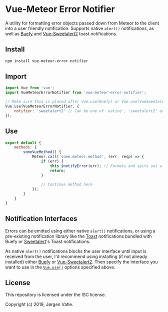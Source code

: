 # Vue-Meteor Error Notifier
A utility for formatting error objects passed down from Meteor to the client into a user friendly notification.
Supports native `alert()` notifications, as well as [Buefy](https://buefy.github.io/#/) and
[Vue-Sweetalert2](https://github.com/avil13/vue-sweetalert2#readme) toast notifications.

## Install
```sh
npm install vue-meteor-error-notifier
```

## Import
```js
import Vue from 'vue';
import VueMeteorErrorNotifier from 'vue-meteor-error-notifier';

// Make sure this is placed after Vue.use(Buefy) or Vue.use(VueSweetalert2)
Vue.use(VueMeteorErrorNotifier, {
    notifier: 'sweetalert2' // Can be one of 'native', 'sweetalert2' or 'buefy'
});
```

## Use
```js
export default {
    methods: {
        someVueMethod() {
            Meteor.call('some.meteor.method', (err, resp) => {
                if (err) {
                    this.$notifyError(err); // Formats and spits out a user friendly error notification
                    return;
                }
               
                // Continue method here
            });
        }
    }
}
```

## Notification Interfaces
Errors can be emitted using either native `alert()` notifications, or using a pre-existing notification library like the
[Toast](https://buefy.github.io/documentation/toast/) notifications bundled with Buefy or 
[Sweetalert](https://sweetalert2.github.io/)'s Toast notifications.

As native `alert()` notifications blocks the user interface until input is received from the user, I'd recommend
using installing (if not already installed) either [Buefy](https://buefy.github.io/#/) or 
[Vue-Sweetalert2](https://github.com/avil13/vue-sweetalert2). Then specify the interface you want to use in the 
[`Vue.use()`](#import) options specified above.

## License
This repository is licensed under the ISC license.

Copyright (c) 2019, Jørgen Vatle.